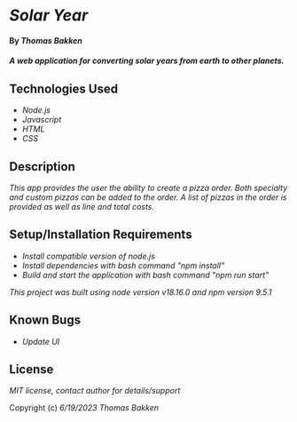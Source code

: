 # _Solar Year_

#### By _**Thomas Bakken**_

#### _A web application for converting solar years from earth to other planets._

## Technologies Used

* _Node.js_
* _Javascript_
* _HTML_
* _CSS_

## Description

_This app provides the user the ability to create a pizza order. Both specialty and custom pizzas can be added to the order. A list of pizzas in the order is provided as well as line and total costs._

## Setup/Installation Requirements

* _Install compatible version of node.js_
* _Install dependencies with bash command "npm install"_
* _Build and start the application with bash command "npm run start"_

_This project was built using node version v18.16.0 and npm version 9.5.1_

## Known Bugs

* _Update UI_

## License

_MIT license, contact author for details/support_

Copyright (c) _6/19/2023_ _Thomas Bakken_